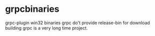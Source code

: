 # grpcbinaries
grpc-plugin win32 binaries 
grpc do't provide release-bin for download building grpc is a very long time project.

